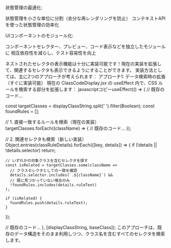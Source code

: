 状態管理の最適化:

状態管理を小さな単位に分割（余分な再レンダリングを防止）
コンテキストAPIを使った状態管理の効率化


UIコンポーネントのモジュール化:

コンポーネントセレクター、プレビュー、コード表示などを独立したモジュールに
相互依存性を減らし、テスト容易性を向上

ネストされたセレクタの表示機能は十分に実装可能です！現在の実装を拡張して、関連するセレクタも表示できるようにすることができます。
実装方法としては、主に2つのアプローチが考えられます：
アプローチ1: データ検索時の拡張（すぐに実装可能）
現在の ClassCodeDisplay.jsx の useEffect 内で、CSS ルールを検索する部分を拡張します：
javascriptコピーuseEffect(() => {
  // 既存のコード...
  
  const targetClasses = displayClassString.split(' ').filter(Boolean);
  const foundRules = [];
  
  // 1. 直接一致するルールを検索（現在の実装）
  targetClasses.forEach((className) => {
    // 既存のコード...
  });
  
  // 2. 関連セレクタも検索（新しい実装）
  Object.entries(classRuleDetails).forEach(([key, details]) => {
    if (!details || !details.selector) return;
    
    // いずれかの対象クラスを含むセレクタを探す
    const isRelated = targetClasses.some(className => 
      // クラスセレクタとしての一致を確認
      details.selector.includes(`.${className}`) &&
      // 既に見つかっていない場合のみ
      !foundRules.includes(details.ruleText)
    );
    
    if (isRelated) {
      foundRules.push(details.ruleText);
    }
  });

  // 既存のコード...
}, [displayClassString, baseClass]);
このアプローチは、既存のデータ構造をそのまま利用しつつ、クラス名を含むすべてのセレクタを検索します。
